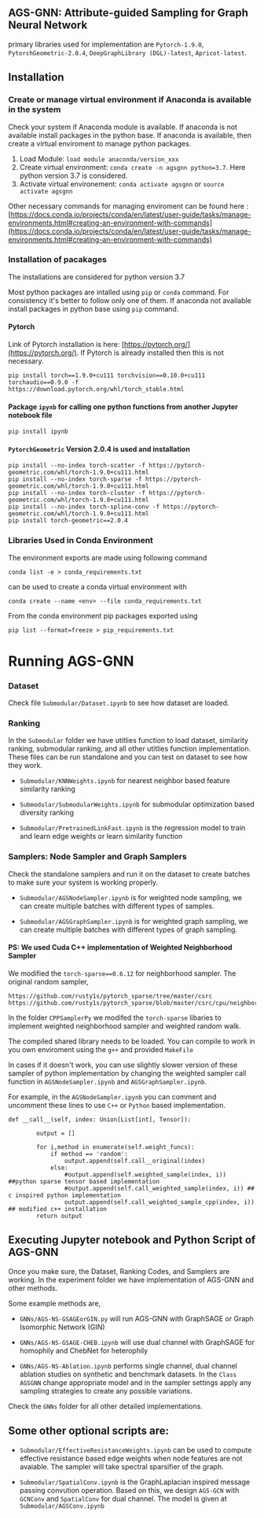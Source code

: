 
## AGS-GNN: Attribute-guided Sampling for Graph Neural Network

primary libraries used for implementation are `Pytorch-1.9.0`, `PytorchGeometric-2.0.4`, `DeepGraphLibrary (DGL)-latest`, `Apricot-latest`.


## Installation

### Create or manage virtual environment if Anaconda is available in the system
Check your system if Anaconda module is available. If anaconda is not available install packages in the python base. If anaconda is available, then create a virtual enviroment to manage python packages.  

1. Load Module: ```load module anaconda/version_xxx```
2. Create virtual environment: ```conda create -n agsgnn python=3.7```. Here python version 3.7 is considered.
3. Activate virtual environement: ```conda activate agsgnn``` or ```source activate agsgnn```

Other necessary commands for managing enviroment can be found here : [https://docs.conda.io/projects/conda/en/latest/user-guide/tasks/manage-environments.html#creating-an-environment-with-commands](https://docs.conda.io/projects/conda/en/latest/user-guide/tasks/manage-environments.html#creating-an-environment-with-commands)

### Installation of pacakages
The installations are considered for python version 3.7

Most python packages are intalled using `pip` or `conda` command. For consistency it's better to follow only one of them. If anaconda not available install packages in python base using `pip` command.

#### Pytorch

Link of Pytorch installation is here: [https://pytorch.org/](https://pytorch.org/).
If Pytorch is already installed then this is not necessary.

```
pip install torch==1.9.0+cu111 torchvision==0.10.0+cu111 torchaudio==0.9.0 -f https://download.pytorch.org/whl/torch_stable.html
```

#### Package `ipynb` for calling one python functions from another Jupyter notebook file

```pip install ipynb```

#### `PytorchGeometric` Version 2.0.4 is used and installation


```
pip install --no-index torch-scatter -f https://pytorch-geometric.com/whl/torch-1.9.0+cu111.html
pip install --no-index torch-sparse -f https://pytorch-geometric.com/whl/torch-1.9.0+cu111.html
pip install --no-index torch-cluster -f https://pytorch-geometric.com/whl/torch-1.9.0+cu111.html
pip install --no-index torch-spline-conv -f https://pytorch-geometric.com/whl/torch-1.9.0+cu111.html
pip install torch-geometric==2.0.4
```

### Libraries Used in Conda Environment

The environment exports are made using following command

```conda list -e > conda_requirements.txt```

can be used to create a conda virtual environment with

```conda create --name <env> --file conda_requirements.txt```

From the conda environment pip packages exported using

```pip list --format=freeze > pip_requirements.txt```



# Running AGS-GNN

### Dataset

Check file `Submodular/Dataset.ipynb` to see how dataset are loaded.

### Ranking

In the `Submodular` folder we have utitlies function to load dataset, similarity ranking, submodular ranking, and all other utitlies function implementation. These files can be run standalone and you can test on dataset to see how they work.

- `Submodular/KNNWeights.ipynb` for nearest neighbor based feature similarity ranking

- `Submodular/SubmodularWeights.ipynb` for submodular optimization based diversity ranking 


- `Submodular/PretrainedLinkFast.ipynb` is the regression model to train and learn edge weights or learn similarity function



### Samplers: Node Sampler and Graph Samplers

Check the standalone samplers and run it on the dataset to create batches to make sure your system is working properly.

- `Submodular/AGSNodeSampler.ipynb` is for weighted node sampling, we can create multiple batches with different types of samples.

- `Submodular/AGSGraphSampler.ipynb` is for weighted graph sampling, we can create multiple batches with different types of graph sampling.

#### PS: We used Cuda C++ implementation of Weighted Neighborhood Sampler 

We modified the `torch-sparse==0.6.12` for neighborhood sampler. The original random sampler,

```
https://github.com/rusty1s/pytorch_sparse/tree/master/csrc
https://github.com/rusty1s/pytorch_sparse/blob/master/csrc/cpu/neighbor_sample_cpu.cpp
```

In the folder `CPPSamplerPy` we modifed the `torch-sparse` libaries to implement weighted neighborhood sampler and weighted random walk.

The compiled shared library needs to be loaded. You can compile to work in you own enviroment using the `g++` and provided `MakeFile`

In cases if it doesn't work, you can use slightly slower version of these sampler of python implementation by changing the weighted sampler call function in `AGSNodeSampler.ipynb` and `AGSGraphSampler.ipynb`.

For example, in the `AGSNodeSampler.ipynb` you can comment and uncomment these lines to use `C++` or `Python` based implementation.

```
def __call__(self, index: Union[List[int], Tensor]):
        
        output = []
    
        for i,method in enumerate(self.weight_funcs):
            if method == 'random':
                output.append(self.call__original(index)
            else:
                #output.append(self.weighted_sample(index, i)) ##python sparse tensor based implementation
                #output.append(self.call_weighted_sample(index, i)) ## c inspired python implementation
                output.append(self.call_weighted_sample_cpp(index, i)) ## modified c++ installation 
        return output            
```


## Executing Jupyter notebook and Python Script of AGS-GNN

Once you make sure, the Dataset, Ranking Codes, and Samplers are working. In the experiment folder we have implementation of AGS-GNN and other methods. 

Some example methods are,

- `GNNs/AGS-NS-GSAGEorGIN.py` will run AGS-GNN with GraphSAGE or Graph Isomorphic Network (GIN)

-  `GNNs/AGS-NS-GSAGE-CHEB.ipynb` will use dual channel with GraphSAGE for homophily and ChebNet for heterophily

-  `GNNs/AGS-NS-Ablation.ipynb` performs single channel, dual channel ablation studies on synthetic and benchmark datasets. In the `Class AGSGNN` change appropriate model and in the sampler settings apply any sampling strategies to create any possible variations.

Check the `GNNs` folder for all other detailed implementations.



## Some other optional scripts are:

- `Submodular/EffectiveResistanceWeights.ipynb` can be used to compute effective resistance based edge weights when node features are not avaiable. The sampler will take spectral sparsifier of the graph.

- `Submodular/SpatialConv.ipynb` is the GraphLaplacian inspired message passing convution operation. Based on this, we design `AGS-GCN` with `GCNConv` and `SpatialConv` for dual channel. The model is given at `Submodular/AGSConv.ipynb`





